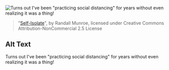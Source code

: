 ![Turns out I've been "practicing social distancing" for years without even realizing it was a thing!](https://imgs.xkcd.com/comics/self_isolate.png)
> "[Self-Isolate](https://xkcd.com/2276/)", by Randall Munroe, licensed under Creative Commons Attribution-NonCommercial 2.5 License

## Alt Text
Turns out I've been "practicing social distancing" for years without even realizing it was a thing!
